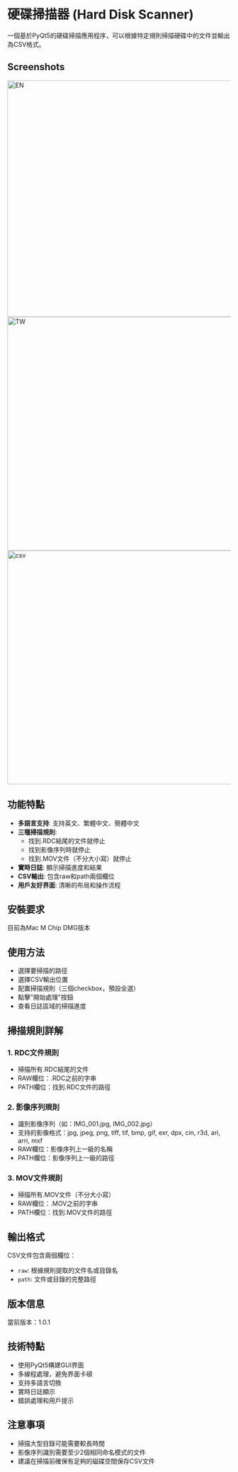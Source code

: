 # 硬碟掃描器 (Hard Disk Scanner)

一個基於PyQt5的硬碟掃描應用程序，可以根據特定規則掃描硬碟中的文件並輸出為CSV格式。

## Screenshots
<img width="702" height="534" alt="EN" src="https://github.com/user-attachments/assets/87d6d4ba-6216-4dcb-ba19-3074caa9f85f" />
<img width="703" height="528" alt="TW" src="https://github.com/user-attachments/assets/956777e4-5ab2-451d-980a-99adff38feec" />
<img width="786" height="528" alt="csv" src="https://github.com/user-attachments/assets/a9fe1544-5336-4a35-a5f2-a50009fb0797" />

## 功能特點

- **多語言支持**: 支持英文、繁體中文、簡體中文
- **三種掃描規則**:
  - 找到.RDC結尾的文件就停止
  - 找到影像序列時就停止
  - 找到.MOV文件（不分大小寫）就停止
- **實時日誌**: 顯示掃描進度和結果
- **CSV輸出**: 包含raw和path兩個欄位
- **用戶友好界面**: 清晰的布局和操作流程

## 安裝要求
目前為Mac M Chip DMG版本

## 使用方法
   - 選擇要掃描的路徑
   - 選擇CSV輸出位置
   - 配置掃描規則（三個checkbox，預設全選）
   - 點擊"開始處理"按鈕
   - 查看日誌區域的掃描進度

## 掃描規則詳解

### 1. RDC文件規則
- 掃描所有.RDC結尾的文件
- RAW欄位：.RDC之前的字串
- PATH欄位：找到.RDC文件的路徑

### 2. 影像序列規則
- 識別影像序列（如：IMG_001.jpg, IMG_002.jpg）
- 支持的影像格式：jpg, jpeg, png, tiff, tif, bmp, gif, exr, dpx, cin, r3d, ari, arri, mxf
- RAW欄位：影像序列上一級的名稱
- PATH欄位：影像序列上一級的路徑

### 3. MOV文件規則
- 掃描所有.MOV文件（不分大小寫）
- RAW欄位：.MOV之前的字串
- PATH欄位：找到.MOV文件的路徑

## 輸出格式

CSV文件包含兩個欄位：
- `raw`: 根據規則提取的文件名或目錄名
- `path`: 文件或目錄的完整路徑

## 版本信息

當前版本：1.0.1

## 技術特點

- 使用PyQt5構建GUI界面
- 多線程處理，避免界面卡頓
- 支持多語言切換
- 實時日誌顯示
- 錯誤處理和用戶提示

## 注意事項

- 掃描大型目錄可能需要較長時間
- 影像序列識別需要至少2個相同命名模式的文件
- 建議在掃描前確保有足夠的磁碟空間保存CSV文件